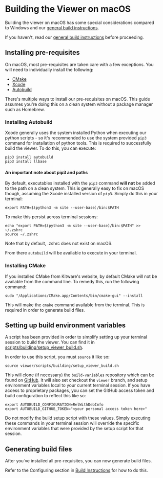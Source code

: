 # Building the Viewer on macOS
Building the viewer on macOS has some special considerations compared to Windows and our [general build instructions](building.md).

If you haven't, read our [general build instructions](building.md) before proceeding.

## Installing pre-requisites
On macOS, most pre-requisites are taken care with a few exceptions.  You will need to individually install the following:

* [CMake](https://cmake.org/download/)
* [Xcode](https://apps.apple.com/us/app/xcode/id497799835?mt=12)
* [Autobuild](https://wiki.secondlife.com/wiki/Autobuild)

There's multiple ways to install our pre-requisites on macOS.  This guide assumes you're doing this on a clean system without a package manager such as Homebrew.

### Installing Autobuild

Xcode generally uses the system installed Python when executing our python scripts - so it's recommended to use the system provided `pip3` command for installation of python tools.  This is required to successfully build the viewer.  To do this, you can execute:

```Shell
pip3 install autobuild
pip3 install llbase
```

#### An important note about pip3 and paths
By default, executables installed with the `pip3` command **will not** be added to the path on a clean system.  This is generally easy to fix on macOS though, assuming the Xcode installed version of `pip3`.  Simply do this in your terminal:

```Shell
export PATH=$(python3 -m site --user-base)/bin:$PATH
```

To make this persist across terminal sessions:
```Shell
echo "export PATH=$(python3 -m site --user-base)/bin:$PATH" >> ~/.zshrc
source ~/.zshrc
```
Note that by default, .zshrc does not exist on macOS.

From there `autobuild` will be available to execute in your terminal.

### Installing CMake

If you installed CMake from Kitware's website, by default CMake will not be available from the command line.  To remedy this, run the following command:

```Shell
sudo "/Applications/CMake.app/Contents/bin/cmake-gui" --install
```
This will make the `cmake` command available from the terminal.  This is required in order to generate build files.

## Setting up build environment variables
A script has been provided in order to simplify setting up your terminal session to build the viewer.  You can find it in [scripts/building/setup_viewer_build.sh](../scripts/building/setup_viewer_build.sh).

In order to use this script, you must `source` it like so:
```Shell
source viewer/scripts/building/setup_viewer_build.sh
```
This will clone (if necessary) the `build-variables` repository which can be found on [GitHub](https://github.com/secondlife/build-variables).  It will also set checkout the `viewer` branch, and setup environment variables local to your current terminal session.  If you have access to proprietary packages, you can set the GitHub access token and build configuration to reflect this like so:

```Shell
export AUTOBUILD_CONFIGURATION=RelWithDebInfo
export AUTOBUILD_GITHUB_TOKEN="<your personal access token here>"
```
Do not modify the build setup script with these values.  Simply executing these commands in your terminal session will override the specific environment variables that were provided by the setup script for that session.

## Generating build files
After you've installed all pre-requisites, you can now generate build files.

Refer to the Configuring section in [Build Instructions](building.md#step-3---configuring) for how to do this.

